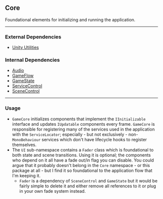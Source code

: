 ## Core
Foundational elements for initializing and running the application.

---

### External Dependencies
- [Unity Utilities](https://github.com/itsJimothy/Unity-Utilities.git)

### Internal Dependencies
- [Audio](./Audio.md)
- [GameFlow](./GameFlow.md)
- [GameState](./GameState.md)
- [ServiceControl](./ServiceControl.md)
- [SceneControl](./SceneControl.md)

---

### Usage
- `GameCore` initializes components that implement the `IInitializable` interface and updates `IUpdatable` components every frame. `GameCore` is responsible for registering many of the services used in the application with the `ServiceLocator`; especially - but not exclusively - non-`MonoBehaviour` services which don't have lifecycle hooks to register themselves.
- The `UI` sub-namespace contains a `Fader` class which is foundational to both state and scene transitions. Using it is optional; the components who depend on it all have a fade out/in flag you can disable. You could argue that it probably doesn't belong in the `Core` namespace - or this package at all - but I find it so foundational to the application flow that I'm keeping it.
  - `Fader` is a dependency of `SceneControl` and `GameState` but it would be fairly simple to delete it and either remove all references to it or plug in your own fade system instead.
